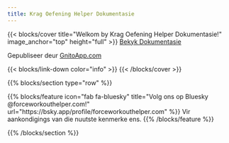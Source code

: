 ```yaml
---
title: Krag Oefening Helper Dokumentasie
---
```


{{< blocks/cover title="Welkom by Krag Oefening Helper Dokumentasie!" image_anchor="top" height="full" >}}
<a class="btn btn-lg btn-secondary me-3 mb-4" href="/af/docs">
  Bekyk Dokumentasie <i class="fas fa-arrow-alt-circle-right ms-2"></i>
</a>
<p class="lead mt-5">Gepubliseer deur <a href="https://gnitoapp.com">
  GnitoApp.com</a></p>
{{< blocks/link-down color="info" >}}
{{< /blocks/cover >}}

{{% blocks/section type="row" %}}
<div class="container">
  <div class="row justify-content-center">
{{% blocks/feature icon="fab fa-bluesky" title="Volg ons op Bluesky @forceworkouthelper.com!"
    url="https://bsky.app/profile/forceworkouthelper.com" %}}
Vir aankondigings van die nuutste kenmerke ens.
{{% /blocks/feature %}}
  </div>
</div>

{{% /blocks/section %}}